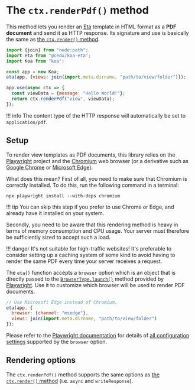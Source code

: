 # The `ctx.renderPdf()` method
This method lets you render an [Eta](https://eta.js.org) template in HTML format as a **PDF document**
and send it as HTTP response.
Its signature and use is basically the same as [the `ctx.render()` method](html.md).

```js
import {join} from "node:path";
import eta from "@cedx/koa-eta";
import Koa from "koa";

const app = new Koa;
eta(app, {views: join(import.meta.dirname, "path/to/view/folder")});

app.use(async ctx => {
  const viewData = {message: "Hello World!"};
  return ctx.renderPdf("view", viewData);
});
```

!!! info
    The content type of the HTTP response will automatically be set to `application/pdf`.

## Setup
To render view templates as PDF documents, this library relies on the [Playwright](https://playwright.dev) project
and the [Chromium](https://www.chromium.org/Home) web browser (or a derivative
such as [Google Chrome](https://www.google.com/chrome) or [Microsoft Edge](https://www.microsoft.com/edge)).

What does this mean? First of all, you need to make sure that Chromium is correctly installed.
To do this, run the following command in a terminal:

```shell
npx playwright install --with-deps chromium
```

!!! tip
    You can skip this step if you prefer to use Chrome or Edge, and already have it installed on your system.

Secondly, you need to be aware that this rendering method is heavy in terms of memory consumption and CPU usage.
Your server must therefore be sufficiently sized to accept such a load.

!!! danger
    It's not suitable for high-traffic websites! It's preferable to consider setting up a caching system
    of some kind to avoid having to render the same PDF every time your server receives a request.

The `eta()` function accepts a `browser` option which is an object that is directly passed
to the [`BrowserType.launch()`](https://playwright.dev/docs/api/class-browsertype#browser-type-launch) method
provided by [Playwright](https://playwright.dev).
Use it to customize which browser will be used to render PDF documents.

```js
// Use Microsoft Edge instead of Chromium.
eta(app, {
  browser: {channel: "msedge"},
  views: join(import.meta.dirname, "path/to/view/folder")
});
```

Please refer to the [Playwright documentation](https://playwright.dev) for details
of [all configuration settings](https://playwright.dev/docs/api/class-browsertype#browser-type-launch)
supported by the `browser` option.

## Rendering options
The `ctx.renderPdf()` method supports the same options as [the `ctx.render()` method](html.md) (i.e. `async` and `writeResponse`).
